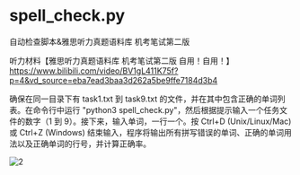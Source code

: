 # spell_check.py
自动检查脚本&amp;雅思听力真题语料库 机考笔试第二版

听力材料【雅思听力真题语料库 机考笔试第二版 自用！自用！】https://www.bilibili.com/video/BV1gL411K75f?p=4&vd_source=eba7ead3baa3d262a5be9ffe7184d3b4

确保在同一目录下有 task1.txt 到 task9.txt 的文件，并在其中包含正确的单词列表。在命令行中运行 "python3 spell_check.py"，然后根据提示输入一个任务文件的数字（1 到 9）。接下来，输入单词，一行一个。按 Ctrl+D (Unix/Linux/Mac) 或 Ctrl+Z (Windows) 结束输入，程序将输出所有拼写错误的单词、正确的单词用法以及正确单词的行号，并计算正确率。

![2](https://user-images.githubusercontent.com/29242426/235892060-1a3fe46a-5540-497e-9cc1-5d8eca6a0256.png)
